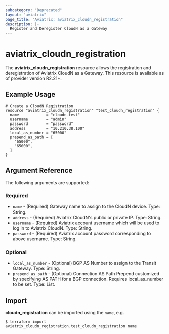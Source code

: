 ```yaml
---
subcategory: "Deprecated"
layout: "aviatrix"
page_title: "Aviatrix: aviatrix_cloudn_registration"
description: |-
  Register and Deregister CloudN as a Gateway
---
```


# aviatrix_cloudn_registration

The **aviatrix_cloudn_registration** resource allows the registration and deregistration of Aviatrix CloudN as a Gateway. This resource is available as of provider version R2.21+.

## Example Usage

```hcl
# Create a CloudN Registration
resource "aviatrix_cloudn_registration" "test_cloudn_registration" {
  name            = "cloudn-test"
  username        = "admin"
  password        = "password"
  address         = "10.210.38.100"
  local_as_number = "65000"
  prepend_as_path = [
    "65000",
    "65000",
  ]
}
```

## Argument Reference

The following arguments are supported:

### Required
* `name` - (Required) Gateway name to assign to the CloudN device. Type: String.
* `address` - (Required) Aviatrix CloudN's public or private IP. Type: String.
* `username` - (Required) Aviatrix account username which will be used to log in to Aviatrix CloudN. Type: String.
* `password` - (Required) Aviatrix account password corresponding to above username. Type: String.

### Optional
* `local_as_number` - (Optional) BGP AS Number to assign to the Transit Gateway. Type: String.
* `prepend_as_path` - (Optional) Connection AS Path Prepend customized by specifying AS PATH for a BGP connection. Requires local_as_number to be set. Type: List.

## Import

**cloudn_registration** can be imported using the `name`, e.g.

```
$ terraform import aviatrix_cloudn_registration.test_cloudn_registration name
```
